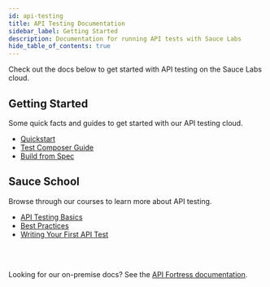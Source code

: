 ```yaml
---
id: api-testing
title: API Testing Documentation
sidebar_label: Getting Started
description: Documentation for running API tests with Sauce Labs
hide_table_of_contents: true
---
```


Check out the docs below to get started with API testing on the Sauce Labs cloud.


<div className="box-wrapper" markdown="1">
  <div className="box box1 card">
    <div className="container">
    <h2>Getting Started</h2>
    <p>Some quick facts and guides to get started with our API testing cloud.</p>
    <ul>
        <li><a href="/api-testing/quickstart">Quickstart</a></li>
        <li><a href="/api-testing/composer">Test Composer Guide</a></li>
        <li><a href="/api-testing/build-from-spec">Build from Spec</a></li>
    </ul>
    </div>
  </div>
  <div className="box box2 card">
    <div className="container">
    <h2>Sauce School</h2>
    <p>Browse through our courses to learn more about API testing.</p>
    <ul>
        <li><a href="https://training.saucelabs.com/codelabs/Module1-APITesting/index.html?index=..%2F..apiTesting#0">API Testing Basics</a></li>
        <li><a href="https://training.saucelabs.com/codelabs/Module2-APITesting/index.html?index=..%2F..apiTesting#0">Best Practices</a></li>
        <li><a href="https://training.saucelabs.com/codelabs/Module3-APITesting/index.html?index=..%2F..apiTesting#0">Writing Your First API Test</a></li>
    </ul>
    </div>
  </div>
</div>

<br/>
<br/>

Looking for our on-premise docs? See the [API Fortress documentation](https://docs.saucelabs.com/api-testing/mark2/quick-start/).
